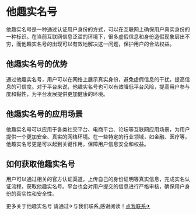 # 他趣实名号

他趣实名号是一种通过认证用户身份的方式，可以在互联网上确保用户真实身份的一种标识。在当前互联网信息泛滥的环境下，很多虚假信息和身份造假现象层出不穷，而他趣实名号的出现可以有效地解决这一问题，保护用户的合法权益。

## 他趣实名号的优势

通过他趣实名号，用户可以在网络上展示真实身份，避免虚假信息的干扰，提高信息的可信度。对于平台来说，他趣实名号也可以有效降低平台风险，提高用户参与度和黏性，为平台发展提供更加健康的环境。

## 他趣实名号的应用场景

他趣实名号可以应用于各类社交平台、电商平台、论坛等互联网应用场景，为用户提供一个更加安全、真实的网络环境。在一些特定的行业领域，如金融、医疗等，他趣实名号更是可以起到关键作用，保障用户信息安全和权益。

## 如何获取他趣实名号

用户可以通过相关的官方认证渠道，上传自己的身份证明等真实信息，完成实名认证流程，获取他趣实名号。平台也会对用户提交的信息进行严格审核，确保用户身份的真实性和安全性。

更多关于他趣实名号 请通过✈与我们联系,感谢阅读！[点我联系✈](https://www.k02.cc)